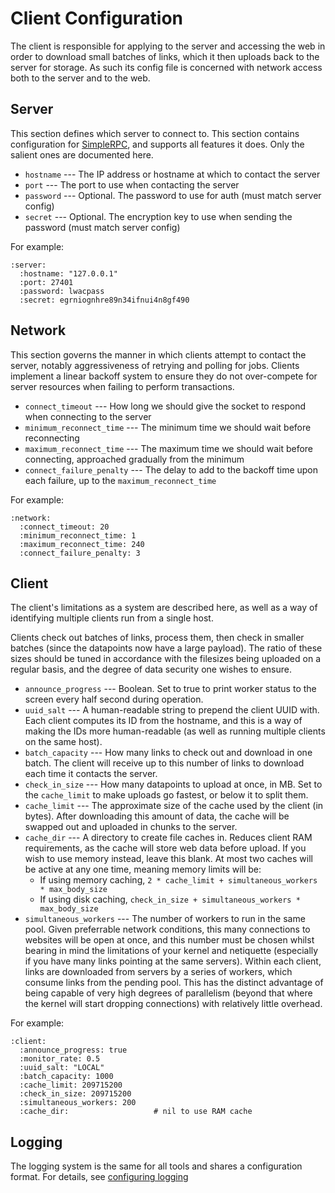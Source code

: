 Client Configuration
====================
The client is responsible for applying to the server and accessing the web in order to download small batches of links, which it then uploads back to the server for storage.  As such its config file is concerned with network access both to the server and to the web.



Server
------
This section defines which server to connect to.  This section contains configuration for [SimpleRPC](http://stephenwattam.com/projects/simplerpc/), and supports all features it does.  Only the salient ones are documented here.

 * `hostname`   --- The IP address or hostname at which to contact the server
 * `port`       --- The port to use when contacting the server
 * `password`   --- Optional.  The password to use for auth (must match server config)
 * `secret`     --- Optional.  The encryption key to use when sending the password (must match server config)

For example:

    :server:
      :hostname: "127.0.0.1"
      :port: 27401
      :password: lwacpass
      :secret: egrniognhre89n34ifnui4n8gf490

Network
-------
This section governs the manner in which clients attempt to contact the server, notably aggressiveness of retrying and polling for jobs.  Clients implement a linear backoff system to ensure they do not over-compete for server resources when failing to perform transactions.

 * `connect_timeout`         --- How long we should give the socket to respond when connecting to the server
 * `minimum_reconnect_time`  --- The minimum time we should wait before reconnecting
 * `maximum_reconnect_time`  --- The maximum time we should wait before connecting, approached gradually from the minimum
 * `connect_failure_penalty` --- The delay to add to the backoff time upon each failure, up to the `maximum_reconnect_time`

For example:

    :network:
      :connect_timeout: 20
      :minimum_reconnect_time: 1
      :maximum_reconnect_time: 240
      :connect_failure_penalty: 3

Client
------
The client's limitations as a system are described here, as well as a way of identifying multiple clients run from a single host.  

Clients check out batches of links, process them, then check in smaller batches (since the datapoints now have a large payload).  The ratio of these sizes should be tuned in accordance with the filesizes being uploaded on a regular basis, and the degree of data security one wishes to ensure.

 * `announce_progress` --- Boolean.  Set to true to print worker status to the screen every half second during operation.
 * `uuid_salt` --- A human-readable string to prepend the client UUID with.  Each client computes its ID from the hostname, and this is a way of making the IDs more human-readable (as well as running multiple clients on the same host).
 * `batch_capacity` --- How many links to check out and download in one batch.  The client will receive up to this number of links to download each time it contacts the server.
 * `check_in_size` --- How many datapoints to upload at once, in MB.  Set to the `cache_limit` to make uploads go fastest, or below it to split them.
 * `cache_limit` --- The approximate size of the cache used by the client (in bytes).  After downloading this amount of data, the cache will be swapped out and uploaded in chunks to the server.
 * `cache_dir` --- A directory to create file caches in.  Reduces client RAM requirements, as the cache will store web data before upload.  If you wish to use memory instead, leave this blank.  At most two caches will be active at any one time, meaning memory limits will be:
   * If using memory caching, `2 * cache_limit + simultaneous_workers * max_body_size`
   * If using disk caching, `check_in_size + simultaneous_workers * max_body_size`
 * `simultaneous_workers` --- The number of workers to run in the same pool.  Given preferrable network conditions, this many connections to websites will be open at once, and this number must be chosen whilst bearing in mind the limitations of your kernel and netiquette (especially if you have many links pointing at the same servers).  Within each client, links are downloaded from servers by a series of workers, which consume links from the pending pool.  This has the distinct advantage of being capable of very high degrees of parallelism (beyond that where the kernel will start dropping connections) with relatively little overhead.

For example:

    :client:
      :announce_progress: true
      :monitor_rate: 0.5
      :uuid_salt: "LOCAL"
      :batch_capacity: 1000
      :cache_limit: 209715200
      :check_in_size: 209715200
      :simultaneous_workers: 200
      :cache_dir:                   # nil to use RAM cache
  
Logging
-------
The logging system is the same for all tools and shares a configuration format.  For details, see [configuring logging](log_config.html)
